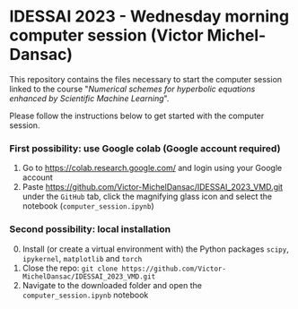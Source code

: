 # IDESSAI 2023 - Wednesday morning computer session (Victor Michel-Dansac)

This repository contains the files necessary to start the computer session linked to the course "*Numerical schemes for hyperbolic equations enhanced by Scientific Machine Learning*".

Please follow the instructions below to get started with the computer session.

### First possibility: use Google colab (Google account required)

1. Go to https://colab.research.google.com/ and login using your Google account
2. Paste https://github.com/Victor-MichelDansac/IDESSAI_2023_VMD.git under the `GitHub` tab, click the magnifying glass icon and select the notebook (`computer_session.ipynb`)

### Second possibility: local installation

0. Install (or create a virtual environment with) the Python packages `scipy`, `ipykernel`, `matplotlib` and `torch`
1. Close the repo: `git clone https://github.com/Victor-MichelDansac/IDESSAI_2023_VMD.git`
2. Navigate to the downloaded folder and open the `computer_session.ipynb` notebook

